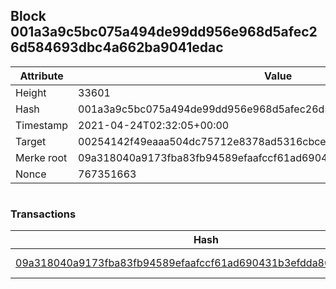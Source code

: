 ## Block 001a3a9c5bc075a494de99dd956e968d5afec26d584693dbc4a662ba9041edac

Attribute | Value
--- | ---
Height | 33601
Hash | 001a3a9c5bc075a494de99dd956e968d5afec26d584693dbc4a662ba9041edac
Timestamp | 2021-04-24T02:32:05+00:00
Target | 00254142f49eaaa504dc75712e8378ad5316cbcead634704b3734b6271167cc4
Merke root | 09a318040a9173fba83fb94589efaafccf61ad690431b3efdda8603bacf6365e
Nonce | 767351663

```

```

### Transactions

Hash | Amount
--- | ---
[09a318040a9173fba83fb94589efaafccf61ad690431b3efdda8603bacf6365e](09a318040a9173fba83fb94589efaafccf61ad690431b3efdda8603bacf6365e.md) | 10.00000000 SKEPTI 
